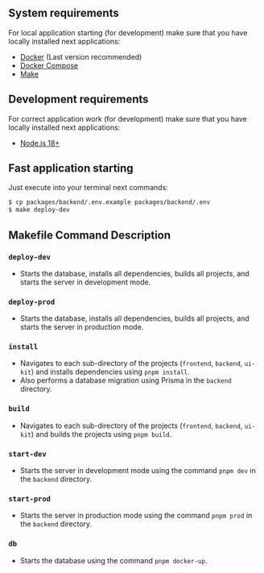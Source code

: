## System requirements

For local application starting (for development) make sure that you have locally installed next applications:
- [Docker](https://www.docker.com/get-started) (Last version recommended)
- [Docker Compose](https://docs.docker.com/compose/install/)
- [Make](https://www.gnu.org/software/make/)

## Development requirements

For correct application work (for development) make sure that you have locally installed next applications:
- [Node.js 18+](https://nodejs.org/)

## Fast application starting

Just execute into your terminal next commands:

```bash
$ cp packages/backend/.env.example packages/backend/.env
$ make deploy-dev
```

## Makefile Command Description

### `deploy-dev`
- Starts the database, installs all dependencies, builds all projects, and starts the server in development mode.

### `deploy-prod`
- Starts the database, installs all dependencies, builds all projects, and starts the server in production mode.

### `install`
- Navigates to each sub-directory of the projects (`frontend`, `backend`, `ui-kit`) and installs dependencies using `pnpm install`.
- Also performs a database migration using Prisma in the `backend` directory.

### `build`
- Navigates to each sub-directory of the projects (`frontend`, `backend`, `ui-kit`) and builds the projects using `pnpm build`.

### `start-dev`
- Starts the server in development mode using the command `pnpm dev` in the `backend` directory.

### `start-prod`
- Starts the server in production mode using the command `pnpm prod` in the `backend` directory.

### `db`
- Starts the database using the command `pnpm docker-up`.

